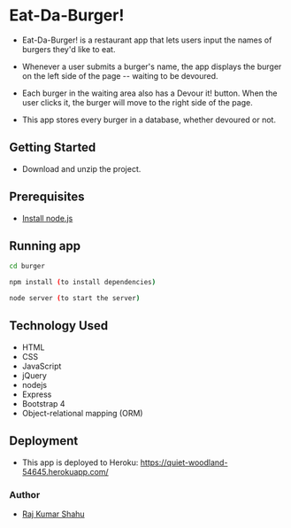 # Eat-Da-Burger!

* Eat-Da-Burger! is a restaurant app that lets users input the names of burgers they'd like to eat.

* Whenever a user submits a burger's name, the app displays the burger on the left side of the page -- waiting to be devoured.

* Each burger in the waiting area also has a Devour it! button. When the user clicks it, the burger will move to the right side of the page.

* This app stores every burger in a database, whether devoured or not.

## Getting Started

* Download and unzip the project.

## Prerequisites

* [Install node.js](https://nodejs.org/en/download/)

## Running app

```sh
cd burger

npm install (to install dependencies)

node server (to start the server)

```

## Technology Used

* HTML
* CSS
* JavaScript
* jQuery
* nodejs
* Express
* Bootstrap 4
* Object-relational mapping (ORM)

## Deployment

* This app is deployed to Heroku:
https://quiet-woodland-54645.herokuapp.com/

### Author

* [Raj Kumar Shahu](https://rajkumarshahu.github.io/Responsive-Portfolio/)
